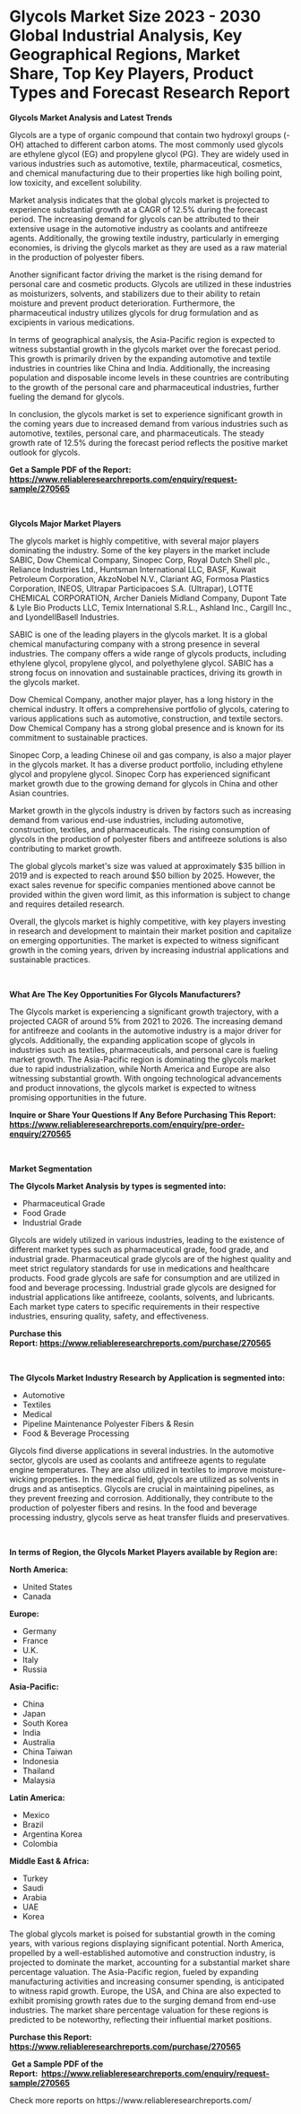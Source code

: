 <p><h1>Glycols Market Size 2023 - 2030 Global Industrial Analysis, Key Geographical Regions, Market Share, Top Key Players, Product Types and Forecast Research Report</h1></p><p><strong>Glycols Market Analysis and Latest Trends</strong></p>
<p><p>Glycols are a type of organic compound that contain two hydroxyl groups (-OH) attached to different carbon atoms. The most commonly used glycols are ethylene glycol (EG) and propylene glycol (PG). They are widely used in various industries such as automotive, textile, pharmaceutical, cosmetics, and chemical manufacturing due to their properties like high boiling point, low toxicity, and excellent solubility.</p><p>Market analysis indicates that the global glycols market is projected to experience substantial growth at a CAGR of 12.5% during the forecast period. The increasing demand for glycols can be attributed to their extensive usage in the automotive industry as coolants and antifreeze agents. Additionally, the growing textile industry, particularly in emerging economies, is driving the glycols market as they are used as a raw material in the production of polyester fibers.</p><p>Another significant factor driving the market is the rising demand for personal care and cosmetic products. Glycols are utilized in these industries as moisturizers, solvents, and stabilizers due to their ability to retain moisture and prevent product deterioration. Furthermore, the pharmaceutical industry utilizes glycols for drug formulation and as excipients in various medications.</p><p>In terms of geographical analysis, the Asia-Pacific region is expected to witness substantial growth in the glycols market over the forecast period. This growth is primarily driven by the expanding automotive and textile industries in countries like China and India. Additionally, the increasing population and disposable income levels in these countries are contributing to the growth of the personal care and pharmaceutical industries, further fueling the demand for glycols.</p><p>In conclusion, the glycols market is set to experience significant growth in the coming years due to increased demand from various industries such as automotive, textiles, personal care, and pharmaceuticals. The steady growth rate of 12.5% during the forecast period reflects the positive market outlook for glycols.</p></p>
<p><strong>Get a Sample PDF of the Report:&nbsp; <a href="https://www.reliableresearchreports.com/enquiry/request-sample/270565">https://www.reliableresearchreports.com/enquiry/request-sample/270565</a></strong></p>
<p>&nbsp;</p>
<p><strong>Glycols Major Market Players</strong></p>
<p><p>The glycols market is highly competitive, with several major players dominating the industry. Some of the key players in the market include SABIC, Dow Chemical Company, Sinopec Corp, Royal Dutch Shell plc., Reliance Industries Ltd., Huntsman International LLC, BASF, Kuwait Petroleum Corporation, AkzoNobel N.V., Clariant AG, Formosa Plastics Corporation, INEOS, Ultrapar Participacoes S.A. (Ultrapar), LOTTE CHEMICAL CORPORATION, Archer Daniels Midland Company, Dupont Tate & Lyle Bio Products LLC, Temix International S.R.L., Ashland Inc., Cargill Inc., and LyondellBasell Industries.</p><p>SABIC is one of the leading players in the glycols market. It is a global chemical manufacturing company with a strong presence in several industries. The company offers a wide range of glycols products, including ethylene glycol, propylene glycol, and polyethylene glycol. SABIC has a strong focus on innovation and sustainable practices, driving its growth in the glycols market.</p><p>Dow Chemical Company, another major player, has a long history in the chemical industry. It offers a comprehensive portfolio of glycols, catering to various applications such as automotive, construction, and textile sectors. Dow Chemical Company has a strong global presence and is known for its commitment to sustainable practices.</p><p>Sinopec Corp, a leading Chinese oil and gas company, is also a major player in the glycols market. It has a diverse product portfolio, including ethylene glycol and propylene glycol. Sinopec Corp has experienced significant market growth due to the growing demand for glycols in China and other Asian countries.</p><p>Market growth in the glycols industry is driven by factors such as increasing demand from various end-use industries, including automotive, construction, textiles, and pharmaceuticals. The rising consumption of glycols in the production of polyester fibers and antifreeze solutions is also contributing to market growth.</p><p>The global glycols market's size was valued at approximately $35 billion in 2019 and is expected to reach around $50 billion by 2025. However, the exact sales revenue for specific companies mentioned above cannot be provided within the given word limit, as this information is subject to change and requires detailed research.</p><p>Overall, the glycols market is highly competitive, with key players investing in research and development to maintain their market position and capitalize on emerging opportunities. The market is expected to witness significant growth in the coming years, driven by increasing industrial applications and sustainable practices.</p></p>
<p>&nbsp;</p>
<p><strong>What Are The Key Opportunities For Glycols Manufacturers?</strong></p>
<p><p>The Glycols market is experiencing a significant growth trajectory, with a projected CAGR of around 5% from 2021 to 2026. The increasing demand for antifreeze and coolants in the automotive industry is a major driver for glycols. Additionally, the expanding application scope of glycols in industries such as textiles, pharmaceuticals, and personal care is fueling market growth. The Asia-Pacific region is dominating the glycols market due to rapid industrialization, while North America and Europe are also witnessing substantial growth. With ongoing technological advancements and product innovations, the glycols market is expected to witness promising opportunities in the future.</p></p>
<p><strong>Inquire or Share Your Questions If Any Before Purchasing This Report: <a href="https://www.reliableresearchreports.com/enquiry/pre-order-enquiry/270565">https://www.reliableresearchreports.com/enquiry/pre-order-enquiry/270565</a></strong></p>
<p>&nbsp;</p>
<p><strong>Market Segmentation</strong></p>
<p><strong>The Glycols Market Analysis by types is segmented into:</strong></p>
<p><ul><li>Pharmaceutical Grade</li><li>Food Grade</li><li>Industrial Grade</li></ul></p>
<p><p>Glycols are widely utilized in various industries, leading to the existence of different market types such as pharmaceutical grade, food grade, and industrial grade. Pharmaceutical grade glycols are of the highest quality and meet strict regulatory standards for use in medications and healthcare products. Food grade glycols are safe for consumption and are utilized in food and beverage processing. Industrial grade glycols are designed for industrial applications like antifreeze, coolants, solvents, and lubricants. Each market type caters to specific requirements in their respective industries, ensuring quality, safety, and effectiveness.</p></p>
<p><strong>Purchase this Report:&nbsp;<a href="https://www.reliableresearchreports.com/purchase/270565">https://www.reliableresearchreports.com/purchase/270565</a></strong></p>
<p>&nbsp;</p>
<p><strong>The Glycols Market Industry Research by Application is segmented into:</strong></p>
<p><ul><li>Automotive</li><li>Textiles</li><li>Medical</li><li>Pipeline Maintenance Polyester Fibers & Resin</li><li>Food & Beverage Processing</li></ul></p>
<p><p>Glycols find diverse applications in several industries. In the automotive sector, glycols are used as coolants and antifreeze agents to regulate engine temperatures. They are also utilized in textiles to improve moisture-wicking properties. In the medical field, glycols are utilized as solvents in drugs and as antiseptics. Glycols are crucial in maintaining pipelines, as they prevent freezing and corrosion. Additionally, they contribute to the production of polyester fibers and resins. In the food and beverage processing industry, glycols serve as heat transfer fluids and preservatives.</p></p>
<p>&nbsp;</p>
<p><strong>In terms of Region, the Glycols Market Players available by Region are:</strong></p>
<p>
    <p> <strong> North America: </strong>
        <ul>
            <li>United States</li>
            <li>Canada</li>
        </ul>
        </p> 
    <p> <strong> Europe: </strong>
        <ul>
            <li>Germany</li>
            <li>France</li>
            <li>U.K.</li>
            <li>Italy</li>
            <li>Russia</li>
        </ul>
        </p> 
    <p> <strong> Asia-Pacific: </strong>
        <ul>
            <li>China</li>
            <li>Japan</li>
            <li>South Korea</li>
            <li>India</li>
            <li>Australia</li>
            <li>China Taiwan</li>
            <li>Indonesia</li>
            <li>Thailand</li>
            <li>Malaysia</li>
        </ul>
        </p> 
    <p> <strong> Latin America: </strong>
        <ul>
            <li>Mexico</li>
            <li>Brazil</li>
            <li>Argentina Korea</li>
            <li>Colombia</li>
        </ul>
        </p> 
    <p> <strong> Middle East & Africa: </strong>
        <ul>
            <li>Turkey</li>
            <li>Saudi</li>
            <li>Arabia</li>
            <li>UAE</li>
            <li>Korea</li>
        </ul>
    </p>
    </p>
<p><p>The global glycols market is poised for substantial growth in the coming years, with various regions displaying significant potential. North America, propelled by a well-established automotive and construction industry, is projected to dominate the market, accounting for a substantial market share percentage valuation. The Asia-Pacific region, fueled by expanding manufacturing activities and increasing consumer spending, is anticipated to witness rapid growth. Europe, the USA, and China are also expected to exhibit promising growth rates due to the surging demand from end-use industries. The market share percentage valuation for these regions is predicted to be noteworthy, reflecting their influential market positions.</p></p>
<p><strong>Purchase this Report: <a href="https://www.reliableresearchreports.com/purchase/270565">https://www.reliableresearchreports.com/purchase/270565</a></strong></p>
<p>&nbsp;<strong>Get a Sample PDF of the Report:&nbsp;&nbsp;<a href="https://www.reliableresearchreports.com/enquiry/request-sample/270565">https://www.reliableresearchreports.com/enquiry/request-sample/270565</a></strong></p>
<p><strong></strong></p>
<p>Check more reports on https://www.reliableresearchreports.com/</p>